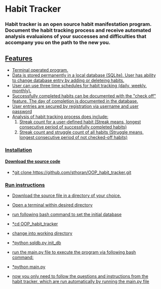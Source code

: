 # Habit Tracker

### Habit tracker is an open source habit manifestation program. Document the habit tracking process and receive automated analysis evaluaions of your successes and difficulties that accompany you on the path to the new you.

 ## <u> Features

* Terminal operated program.
* Data is stored permanently in a local database (SQLite). User has ability to change database entry by adding or deleteing habits.
* User can use three time schedules for habit tracking (daily, weekly, monthly).
* Successfully completed habits can be documented with the "check off" feature. The day of completion is documented in the database.
* User entries are secured by registration via username and user password
* Analysis of habit tracking process does include:
    1. Streak count for a user-defined habit (Streak means, longest consecutive period of successfully completed habits)
    2. Streak count and struggle count of all habits (Struggle means, longest consecutive period of not checked-off habits)


### <u> Installation
   

#### Download the source code

* *git clone https://github.com/sthoran/OOP_habit_tracker.git

### <u> Run instructions

* Download the source file in a directory of your choice. 
* Open a terminal within desired directory
* run following bash command to set the initial database

* *cd OOP_habit_tracker

* change into working directory

* *python sqldb.py init_db

* run the main.py file to execute the program via following bash command:

* *python main.py

* now you only need to follow the questions and instructions from the habit tracker, which are run automatically by running the main.py file

 


```python

```
